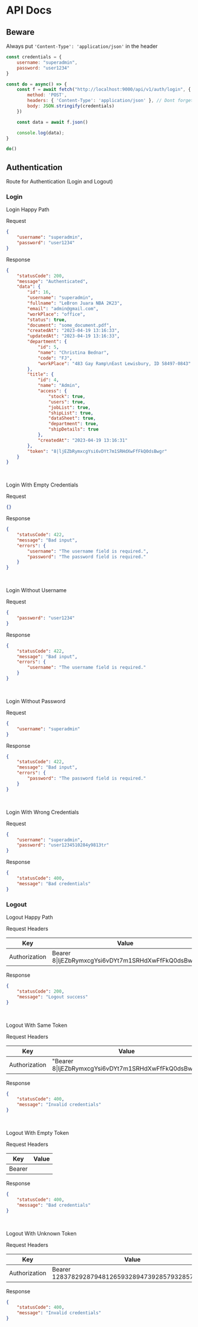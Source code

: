 # API Docs

## Beware
Always put `'Content-Type': 'application/json'` in the header
```js
const credentials = {
    username: "superadmin",
    password: "user1234"
}

const do = async() => {
    const f = await fetch("http://localhost:9000/api/v1/auth/login", {
        method: 'POST',
        headers: { 'Content-Type': 'application/json' }, // Dont forget, or else you will get 422 errors
        body: JSON.stringify(credentials)
    })

    const data = await f.json()

    console.log(data);
}

do()
```

## Authentication
Route for Authentication (Login and Logout)

### Login

Login Happy Path

Request
```json
{
    "username": "superadmin",
    "password": "user1234"
}
```

Response
```json
{
    "statusCode": 200,
    "message": "Authenticated",
    "data": {
        "id": 16,
        "username": "superadmin",
        "fullname": "LeBron Juara NBA 2K23",
        "email": "admin@gmail.com",
        "workPlace": "office",
        "status": true,
        "document": "some_document.pdf",
        "createdAt": "2023-04-19 13:16:33",
        "updatedAt": "2023-04-19 13:16:33",
        "department": {
            "id": 5,
            "name": "Christina Bednar",
            "code": "FJ",
            "workPlace": "483 Gay Ramp\nEast Lewisbury, ID 58497-0843"
        },
        "title": {
            "id": 4,
            "name": "Admin",
            "access": {
                "stock": true,
                "users": true,
                "jobList": true,
                "shipList": true,
                "dataSheet": true,
                "department": true,
                "shipDetails": true
            },
            "createdAt": "2023-04-19 13:16:31"
        },
        "token": "8|ljEZbRymxcgYsi6vDYt7m1SRHdXwFfFkQ0dsBwgr"
    }
}
```
<br>

Login With Empty Credentials

Request
```json
{}
```

Response
```json
{
    "statusCode": 422,
    "message": "Bad input",
    "errors": {
        "username": "The username field is required.",
        "password": "The password field is required."
    }
}
```
<br>

Login Without Username

Request
```json
{
    "password": "user1234"
}
```

Response
```json
{
    "statusCode": 422,
    "message": "Bad input",
    "errors": {
        "username": "The username field is required."
    }
}
```
<br>

Login Without Password

Request
```json
{
    "username": "superadmin"
}
```

Response
```json
{
    "statusCode": 422,
    "message": "Bad input",
    "errors": {
        "password": "The password field is required."
    }
}
```
<br>

Login With Wrong Credentials

Request
```json
{
    "username": "superadmin",
    "password": "user1234510284y9813tr"
}
```

Response
```json
{
    "statusCode": 400,
    "message": "Bad credentials"
}
```

### Logout

Logout Happy Path

Request Headers

| Key            | Value                                             |
| -------------  | ------------------------------------------------- |
| Authorization  | Bearer 8\|ljEZbRymxcgYsi6vDYt7m1SRHdXwFfFkQ0dsBwgr |


Response
```json
{
    "statusCode": 200,
    "message": "Logout success"
}
```
<br>

Logout With Same Token

Request Headers

| Key            | Value                                             |
| -------------  | ------------------------------------------------- |
| Authorization  | "Bearer 8\|ljEZbRymxcgYsi6vDYt7m1SRHdXwFfFkQ0dsBwgr" |


Response
```json
{
    "statusCode": 400,
    "message": "Invalid credentials"
}
```
<br>

Logout With Empty Token

Request Headers

| Key            | Value                                             |
| -------------  | ------------------------------------------------- |
| Bearer  |  |

Response

```json
{
    "statusCode": 400,
    "message": "Bad credentials"
}
```
<br>

Logout With Unknown Token

Request Headers

| Key            | Value                                             |
| -------------  | ------------------------------------------------- |
| Authorization  | Bearer 128378292879481265932894739285793285792359 |

Response

```json
{
    "statusCode": 400,
    "message": "Invalid credentials"
}
```
